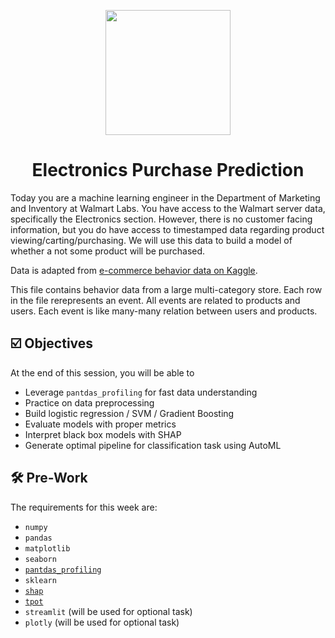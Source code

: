 <p align = "center" draggable=”false” ><img src="https://user-images.githubusercontent.com/37101144/161836199-fdb0219d-0361-4988-bf26-48b0fad160a3.png"
     width="200px"
     height="auto"/>
</p>

# <h1 align="center" id="heading">Electronics Purchase Prediction</h1>

Today you are a machine learning engineer in the Department of Marketing and Inventory at Walmart Labs. You have access to the Walmart server data, specifically the Electronics section. However, there is no customer facing information, but you do have access to timestamped data regarding product viewing/carting/purchasing. We will use this data to build a model of whether a not some product will be purchased.

Data is adapted from [e-commerce behavior data on Kaggle](https://www.kaggle.com/mkechinov/ecommerce-behavior-data-from-multi-category-store). 

This file contains behavior data from a large multi-category store. Each row in the file rerepresents an event. All events are related to products and users. Each event is like many-many relation between users and products. 

## ☑️ Objectives
At the end of this session, you will be able to
- Leverage `pantdas_profiling` for fast data understanding
- Practice on data preprocessing
- Build logistic regression / SVM / Gradient Boosting
- Evaluate models with proper metrics
- Interpret black box models with SHAP
- Generate optimal pipeline for classification task using AutoML

## :hammer_and_wrench: Pre-Work
The requirements for this week are:
- `numpy`
- `pandas`
- `matplotlib`
- `seaborn`
- [`pantdas_profiling`](https://github.com/ydataai/pandas-profiling)
- `sklearn`
- [`shap`](https://shap.readthedocs.io/en/latest/index.html) 
- [`tpot`](http://epistasislab.github.io/tpot/)
- `streamlit` (will be used for optional task)
- `plotly` (will be used for optional task)
